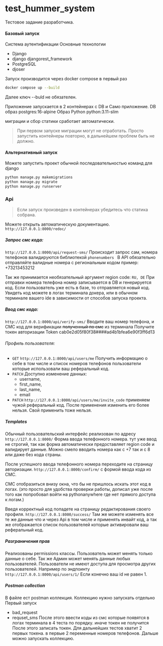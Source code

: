 # test_hummer_system
Тестовое задание разработчика.

#### Базовый запуск

Система аутентификации 
Основные технологии
- Django
- django djangorest_framework
- PostgreSQL
- djoser

Запуск производится через docker compose в первый раз 

```bash
docker compose up --build 
```
Далее ключ --buld не обязателен. 

Приложение запускается в 2 контейнерах с DB и Само приложение. 
DB образ postgres:16-alpine
Образ Python python:3.11-slim

миграции и сбор статики сработает автоматически. 
> При первом запуске миграции могут не отработать. Просто запустить контейнеры повторно, в дальнейшем проблем быть не должно.

#### Альтернативный запуск

Можете запустить проект обычной последовательностью команд для django

```bash
python manage.py makemigrations
python manage.py migrate
python manage.py runserver

```

### Api

>Если запуск произведен в контейнерах убедитесь что статика собрана.

Можете открыть автоматическую документацию.
`http://127.0.0.1:8000/redoc/`

##### Запрос смс кода:
`http://127.0.0.1:8000/api/request-sms/`
Происходит запрос сам, номера телефонов валидируются библиотекой `phonenumbers `
В API обязательно отправляйте валидные номера с региональным кодом пример: +73213453212

Так же принимается необязательный аргумент region code: `RU, DE` 
При отправки номера телефона номер записывается в DB и генерируется код. 
Если пользователь уже есть в базе, то отправляется новый код.
Увидеть код можете в логах терминала докера, или в обычном терминале вашего ide в зависимости от способов запуска проекта. 

##### Ввод смс кода:
`http://127.0.0.1:8000/api/verify-sms/`
Вводите ваш номер телефона, и СМС код для верификации ~~полученный по смс~~ из терминала
Получите токен авторизации Token cab0e2d05f80f38####ad4b1bfea6e90f3ff6d13

###### Профиль пользователя:

- `GET` `http://127.0.0.1:8000/api/users/me` Получить информацию о себе в том числе и список номеров телефонов пользователи которые использовали ваш реферальный код.
- `PATCH` Доступно изменение данных:
	-  username,
	- first_name,
	- last_name,
	- email
- `PATCH` `http://127.0.0.1:8000/api/users/me/invite_code` применяем чужой реферальный код. После применения изменить его более нельзя. Свой применить тоже нельзя. 

##### Templates
Обычный пользовательский интерфейс реализован по адресу `http://127.0.0.1:8000/`
Форма ввода телефонного номера. тут уже ввод не строгий, так как форма автоматически предоставляет region code и валидирует данные. Можно смело вводить номера как с +7 так и с 8 или даже без кода страны. 

После успешного ввода телефонного номера переходите на страницу авторизации. `http://127.0.0.1:8000/confirm/` с формой ввода кода из СМС.

СМС отобразиться внизу окна, что бы не пришлось искать этот код в логах. (это просто для удобства проверки работы, дописал уже после того как попробовал войти на pythonanywhere где нет прямого доступа к логам.)

Введя корректный код попадете на страницу редактирования своего профиля. `http://127.0.0.1:8000/success/` 
Там же можете изменять все те же данные что и через Api в том числе и применять инвайт код, а так же отображается список пользователей которые активировали ваш реферальный код.

##### Разграничения прав
Реализованы permissions классы. Пользователь может менять только данные о себе. Так же Админ может менять данные любых пользователей. 
Пользователи не имеют доступа для просмотра других пользователей. Например по эндпоинту `http://127.0.0.1:8000/api/users/1/` Если конечно ваш id не равен 1.

##### Postman collection

В файле ест postman коллекция. 
Коллекцию нужно запускать отдельно 
Первый запуск 
- bad_request
- requset_sms
После этого ввести коды из смс которые появятся в логах терминала в 4 теста по порядку. иначе токен не получится
После этого записать токен. Для дальнейших тестов хватит 2 первых токена. в первые 2 переменные номеров телефонов. 
Дальше можно запускать коллекцию. 